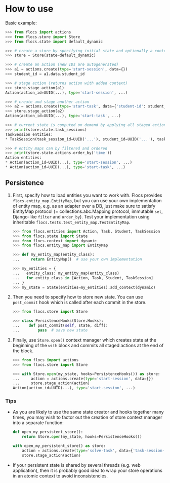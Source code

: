 # How to use

Basic example:

```python
>>> from flocs import actions
>>> from flocs.store import Store
>>> from flocs.state import default_dynamic

>>> # create a store by specifying initial state and optionally a context
>>> store = Store(state=default_dynamic)

>>> # create an action (new IDs are autogenerated)
>>> a1 = actions.create(type='start-session', data={})
>>> student_id = a1.data.student_id

>>> # stage action (returns action with added context)
>>> store.stage_action(a1)
Action(action_id=UUID(...), type='start-session', ...)

>>> # create and stage another action
>>> a2 = actions.create(type='start-task', data={'student-id': student_id, 'task-id': 'three-steps-forward'})
>>> store.stage_action(a2)
Action(action_id=UUID(...), type='start-task', ...)

>>> # current state is computed on demand by applying all staged actions to initial state
>>> print(store.state.task_sessions)
TaskSession entities:
* TaskSession(task_session_id=UUID('...'), student_id=UUID('...'), task_id='three-steps-forward', solved=False, ...)

>>> # entity maps can by filtered and ordered
>>> print(store.state.actions.order_by('time'))
Action entities:
* Action(action_id=UUID(...), type='start-session', ...)
* Action(action_id=UUID(...), type='start-task', ...)

```

## Persistence

1. First, specify how to load entities you want to work with.
   Flocs provides `flocs.entity_map.EntityMap`, but you can use your own implementation of entity map,
   e.g. as an adapter over a DB, just make sure to satisfy EntityMap protocol
   (= collections.abc.Mapping protocol, immutable `set`, Django-like `filter` and `order_by`).
   Test your implementation using inheritable `flocs.tests.test_entity_map.TestEntityMap`.

    ```python
    >>> from flocs.entities import Action, Task, Student, TaskSession
    >>> from flocs.state import State
    >>> from flocs.context import dynamic
    >>> from flocs.entity_map import EntityMap

    >>> def my_entity_map(entity_class):
    ...     return EntityMap()  # use your own implementation

    >>> my_entities = {
    ...   entity_class: my_entity_map(entity_class)
    ...   for entity_class in [Action, Task, Student, TaskSession]
    ... }
    >>> my_state = State(entities=my_entities).add_context(dynamic)

    ```

2. Then you need to specify how to store new state.
   You can use `post_commit` hook which is called after each commit in the store.

    ```python
    >>> from flocs.store import Store

    >>> class PersistenceHooks(Store.Hooks):
    ...    def post_commit(self, state, diff):
    ...        pass  # save new state

    ```

3. Finally, use `Store.open()` context manager which creates state at the beginning of the `with` block
   and commits all staged actions at the end of the block.

    ```python
    >>> from flocs import actions
    >>> from flocs.store import Store

    >>> with Store.open(my_state, hooks=PersistenceHooks()) as store:
    ...     action = actions.create(type='start-session', data={})
    ...     store.stage_action(action)
    Action(action_id=UUID(...), type='start-session', ...)

    ```

### Tips

* As you are likely to use the same state creator and hooks together many times, you may wish to factor out the creation of store context manager into a separate function:

    ```python
    def open_my_persistent_store():
        return Store.open(my_state, hooks=PersistenceHooks())

    with open_my_persistent_store() as store:
        action = actions.create(type='solve-task', data={'task-session-id': 25})
        store.stage_action(action)
    ```

* If your persistent state is shared by several threads (e.g. web application), then it is probably good idea to wrap your store operations in an atomic context to avoid inconsistencies.

